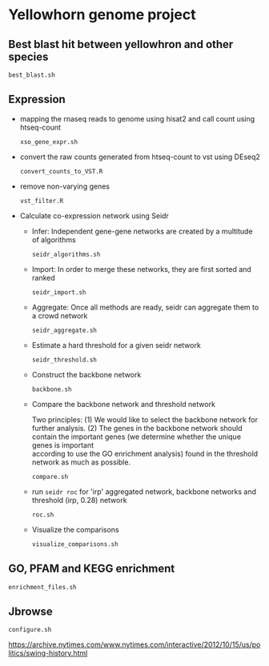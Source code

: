 # Yellowhorn genome project

## Best blast hit between yellowhron and other species
`best_blast.sh`

## Expression
- mapping the rnaseq reads to genome using hisat2 and call count using htseq-count

  `xso_gene_expr.sh`

- convert the raw counts generated from htseq-count to vst using DEseq2

  `convert_counts_to_VST.R`

- remove non-varying genes

  `vst_filter.R`

- Calculate co-expression network using Seidr

  - Infer: Independent gene-gene networks are created by a multitude of algorithms
  
    `seidr_algorithms.sh`
    
  - Import: In order to merge these networks, they are first sorted and ranked
  
    `seidr_import.sh`
    
  - Aggregate: Once all methods are ready, seidr can aggregate them to a crowd network
  
    `seidr_aggregate.sh`
    
  - Estimate a hard threshold for a given seidr network
  
    `seidr_threshold.sh`

  - Construct the backbone network
  
    `backbone.sh`
    
  - Compare the backbone network and threshold network
  
    Two principles:
    (1) We would like to select the backbone network for further analysis.
    (2) The genes in the backbone network should contain the important genes (we determine whether the unique genes is important      
        according to use the GO enrichment analysis) found in the threshold network as much as possible.
  
    `compare.sh`
    
  - run `seidr roc` for 'irp' aggregated network, backbone networks and threshold (irp, 0.28) network
    
    `roc.sh`
    
  - Visualize the comparisons
  
    `visualize_comparisons.sh`

## GO, PFAM and KEGG enrichment
`enrichment_files.sh`

## Jbrowse

`configure.sh`

https://archive.nytimes.com/www.nytimes.com/interactive/2012/10/15/us/politics/swing-history.html
